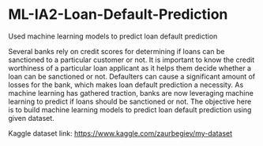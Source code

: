 # ML-IA2-Loan-Default-Prediction
Used machine learning models to predict loan default prediction

Several banks rely on credit scores for determining if loans can be sanctioned to a particular customer or not. It is important to know the credit worthiness of a particular loan applicant as it helps them decide whether a loan can be sanctioned or not. Defaulters can cause a significant amount of losses for the bank, which makes loan default prediction a necessity. As machine learning has gathered traction, banks are now leveraging machine learning to predict if loans should be sanctioned or not. The objective here is to build machine learning models to predict loan default prediction using given dataset. 

Kaggle dataset link:
https://www.kaggle.com/zaurbegiev/my-dataset



